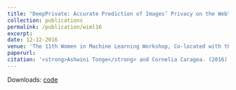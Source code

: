 ```yaml
---
title: "DeepPrivate: Accurate Prediction of Images’ Privacy on the Web"
collection: publications
permalink: /publication/wiml16
excerpt: 
date: 12-12-2016
venue: 'The 11th Women in Machine Learning Workshop, Co-located with the Neural Information Processing Systems Conference, Barcelona, Spain, 2016.'
paperurl: 
citation: '<strong>Ashwini Tonge</strong> and Cornelia Caragea. (2016). &quot;DeepPrivate: Accurate Prediction of Images' Privacy on the Web.&quot; <i>In: Proceedings of the 11th Women in Machine Learning Workshop, Co-located with the Neural Information Processing Systems Conference (WiML 2016), Barcelona, Spain, 2016.</i>.'
---
```

Downloads: [code](https://github.com/ashwinitonge/deepprivate.git)
